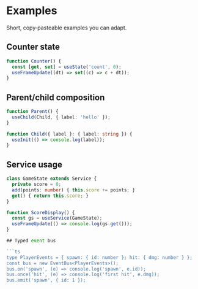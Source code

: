 # Examples

Short, copy‑pasteable examples you can adapt.

## Counter state

```ts
function Counter() {
  const [get, set] = useState('count', 0);
  useFrameUpdate((dt) => set((c) => c + dt));
}
```

## Parent/child composition

```ts
function Parent() {
  useChild(Child, { label: 'hello' });
}

function Child({ label }: { label: string }) {
  useInit(() => console.log(label));
}
```

## Service usage

```ts
class GameState extends Service {
  private score = 0;
  add(points: number) { this.score += points; }
  get() { return this.score; }
}

function ScoreDisplay() {
  const gs = useService(GameState);
  useFrameUpdate(() => console.log(gs.get()));
}

## Typed event bus

```ts
type PlayerEvents = { spawn: { id: number }; hit: { dmg: number } };
const bus = new EventBus<PlayerEvents>();
bus.on('spawn', (e) => console.log('spawn', e.id));
bus.once('hit', (e) => console.log('first hit', e.dmg));
bus.emit('spawn', { id: 1 });
```
```
